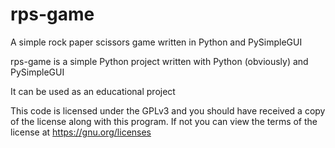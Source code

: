 # rps-game
A simple rock paper scissors game written in Python and PySimpleGUI

rps-game is a simple Python project written with Python (obviously) and PySimpleGUI

It can be used as an educational project 

This code is licensed under the GPLv3 and you should have received a copy of the license along with this program. If not you can view the terms of the license at https://gnu.org/licenses 
